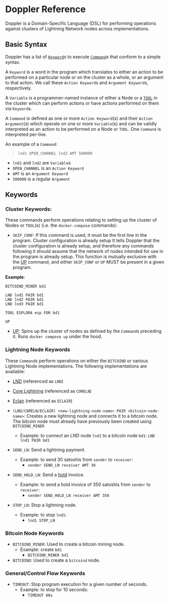 # Doppler Reference

Doppler is a Domain-Specific Language (DSL) for performing operations against clusters of Lightning Network nodes across implementations.

## Basic Syntax

Doppler has a list of [`Keyword`]()s to execute [`Command`]()s that conform to a simple syntax.

A `Keyword` is a word in the program which translates to either an action to be performed on a particular node or on the cluster as a whole, or an argument to that action. We call these `Action Keyword`s and `Argument Keyword`s, respectively.

A `Variable` is a programmer-named instance of either a Node or a [`TOOL`]() in the cluster which can perform actions or have actions performed on them via `Keyword`s.

A `Command` is defined as one or more `Action Keyword`(s) and their `Action Argument`(s) which operate on one or more `Variable`(s) and can be validly interpreted as an action to be performed on a Node or `TOOL`. One `Command` is interpreted per-line.

An example of a `Command`:

> `lnd1 OPEN_CHANNEL lnd2 AMT 500000`

- `lnd1` and `lnd2` are `Variable`s
- `OPEN_CHANNEL` is an `Action Keyword`
- `AMT` is an `Argument Keyword`
- `500000` is a regular `Argument`

## Keywords 

### Cluster Keywords:

These commands perform operations relating to setting up the cluster of Nodes or `TOOL`(s) (i.e. the `docker-compose` commands):

- `SKIP_CONF`: If this command is used, it must be the first line in the program. Cluster configuration is already setup
It tells Doppler that the cluster configuration is already setup, and therefore any commands following it should assume that the network of nodes intended for use in the program is already setup. This function is mutually exclusive with the [UP]() command, and either `SKIP_CONF` or `UP` MUST be present in a given program. 


**Example**:
```doppler
BITCOIND_MINER bd1

LND lnd1 PAIR bd1
LND lnd2 PAIR bd1
LND lnd3 PAIR bd1

TOOL ESPLORA esp FOR bd1

UP
```

- [UP](): Spins up the cluster of nodes as defined by the `Command`s preceding it. Runs `docker compose up` under the hood.

### Lightning Node Keywords

These `Command`s perform operations on either the `BITCOIND` or various Lightning Node implementations. The following implementations are available:

- [LND](https://lightning.engineering/api-docs/api/lnd/) (referenced as `LND`)
- [Core Lightning](https://corelightning.org/) (referenced as `CORELN`)
- [Eclair](https://github.com/ACINQ/eclair) (referenced as `ECLAIR`)

- `(LND/CORELN/ECLAIR) <new-lightning-node-name> PAIR <bitcoin-node-name>`: Creates a new lightning node and connects it to a bitcoin node. The bitcoin node must already have previously been created using `BITCOIND_MINER` 
  - Example: to connect an LND node `lnd1` to a bitcoin node `bd1`:
    `LND lnd1 PAIR bd1`
- `SEND_LN`: Send a lightning payment.
  - Example: to send 30 satoshis from `sender` to `receiver`:
    - `sender SEND_LN receiver AMT 30`
- `SEND_HOLD_LN`: Send a [hold](https://www.voltage.cloud/blog/understanding-hold-invoices-on-the-lightning-network) invoice.
  - Example: to send a hold invoice of 350 satoshis from `sender` to `receiver`:
    - `sender SEND_HOLD_LN receiver AMT 350`
- `STOP_LN`: Stop a lightning node.
  - Example: to stop `lnd1`:
    - `lnd1 STOP_LN` 

### Bitcoin Node Keywords

- `BITCOIND_MINER`: Used to create a bitcoin mining node.
  - Example: create `bd1`
    - `BITCOIND_MINER bd1`
- `BITCOIND`: Used to create a `bitcoind` node.

### General/Control Flow Keywords

- `TIMEOUT`: Stop program execution for a given number of seconds.
  - Example: to stop for 10 seconds:
    - `TIMEOUT 60s`
